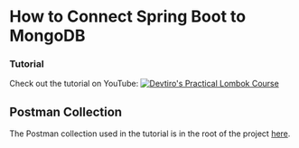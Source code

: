 # How to Connect Spring Boot to MongoDB
### Tutorial

Check out the tutorial on YouTube:
[![Devtiro's Practical Lombok Course](https://img.youtube.com/vi/nmOYRdOvagU/0.jpg)](https://www.youtube.com/watch?v=nmOYRdOvagU)


## Postman Collection
The Postman collection used in the tutorial is in the root of the project [here](./mongodb-bookstore.postman_collection.json).